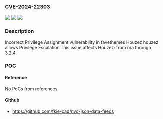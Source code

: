 ### [CVE-2024-22303](https://cve.mitre.org/cgi-bin/cvename.cgi?name=CVE-2024-22303)
![](https://img.shields.io/static/v1?label=Product&message=Houzez&color=blue)
![](https://img.shields.io/static/v1?label=Version&message=n%2Fa&color=blue)
![](https://img.shields.io/static/v1?label=Vulnerability&message=CWE-266%20Incorrect%20Privilege%20Assignment&color=brighgreen)

### Description

Incorrect Privilege Assignment vulnerability in favethemes Houzez houzez allows Privilege Escalation.This issue affects Houzez: from n/a through 3.2.4.

### POC

#### Reference
No PoCs from references.

#### Github
- https://github.com/fkie-cad/nvd-json-data-feeds


